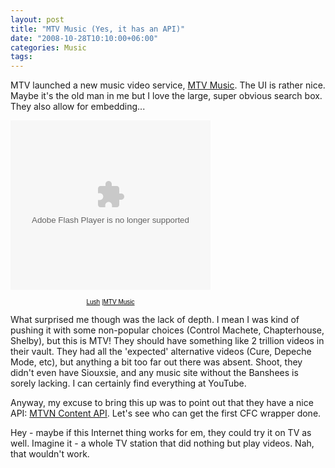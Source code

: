```yaml
---
layout: post
title: "MTV Music (Yes, it has an API)"
date: "2008-10-28T10:10:00+06:00"
categories: Music 
tags: 
---
```


MTV launched a new music video service, <a href="http://www.mtvmusic.com/">MTV Music</a>. The UI is rather nice. Maybe it's the old man in me but I love the large, super obvious search box. They also allow for embedding...

<embed src="http://media.mtvnservices.com/mgid:uma:video:mtvmusic.com:58679" width="320" height="271" type="application/x-shockwave-flash" flashVars="dist=http://www.mtvmusic.com&autoplay=false" allowFullScreen="true" AllowScriptAccess="never"></embed> <div style="margin:0; text-align:center; width:320px;font-family:Arial,sans-serif;font-size:10px;"><a style="color:#000000;" href="http://www.mtv.com/music/artist/lush/artist.jhtml">Lush</a> |<a style="color:#000000;" href="http://www.mtvmusic.com/">MTV Music</a></div>

What surprised me though was the lack of depth. I mean I was kind of pushing it with some non-popular choices (Control Machete, Chapterhouse, Shelby), but this is MTV! They should have something like 2 trillion videos in their vault. They had all the 'expected' alternative videos (Cure, Depeche Mode, etc), but anything a bit too far out there was absent. Shoot, they didn't even have Siouxsie, and any music site without the Banshees is sorely lacking. I can certainly find everything at YouTube. 

Anyway, my excuse to bring this up was to point out that they have a nice API: <a href="http://developer.mtvnservices.com/">MTVN Content API</a>. Let's see who can get the first CFC wrapper done.

Hey - maybe if this Internet thing works for em, they could try it on TV as well. Imagine it - a whole TV station that did nothing but play videos. Nah, that wouldn't work.